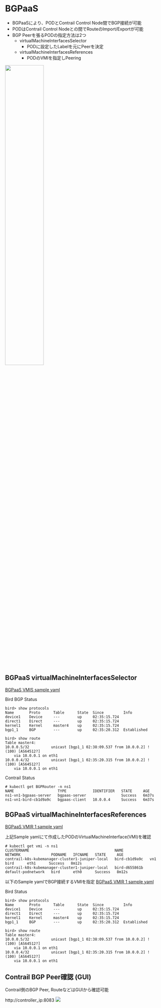 # BGPaaS
- BGPaaSにより、PODとContrail Control Node間でBGP接続が可能
- PODはContrail Control Nodeとの間でRouteのImport/Exportが可能
- BGP Peerを張るPODの指定方法は2つ
  - virtualMachineInterfacesSelector
    - PODに設定したLabelを元にPeerを決定
  - virtualMachineInterfacesReferences
    - PODのVMIを指定しPeering

<img src="https://github.com/jnpr-jp-crdc/CN2/blob/main/Docs/Images/BGPaaS.png" width="50%">

## BGPaaS virtualMachineInterfacesSelector
[BGPaaS VMIS sample yaml](https://github.com/jnpr-jp-crdc/CN2/blob/main/Manifests/BGPaaS-VMIS.yaml)

Bird BGP Status
```
bird> show protocols
Name       Proto      Table      State  Since         Info
device1    Device     ---        up     02:35:15.724
direct1    Direct     ---        up     02:35:15.724
kernel1    Kernel     master4    up     02:35:15.724
bgp1_1     BGP        ---        up     02:35:20.312  Established

bird> show route
Table master4:
10.0.0.5/32          unicast [bgp1_1 02:38:09.537 from 10.0.0.2] ! (100) [AS64512?]
	via 10.0.0.1 on eth1
10.0.0.4/32          unicast [bgp1_1 02:35:20.315 from 10.0.0.2] ! (100) [AS64512?]
	via 10.0.0.1 on eth1
```

Contrail Status
```
# kubectl get BGPRouter -n ns1
NAME                    TYPE            IDENTIFIER   STATE     AGE
ns1-vn1-bgpaas-server   bgpaas-server                Success   6m37s
ns1-vn1-bird-cb1d9a9c   bgpaas-client   10.0.0.4     Success   6m37s
```

## BGPaaS virtualMachineInterfacesReferences
[BGPaaS VMIR 1 sample yaml](https://github.com/jnpr-jp-crdc/CN2/blob/main/Manifests/BGPaaS-VMIR-1.yaml)

 上記Sample yamlにて作成したPODのVirtualMachineInterface(VMI)を確認
 ```
 # kubectl get vmi -n ns1
CLUSTERNAME                                       NAME            NETWORK              PODNAME   IFCNAME   STATE     AGE
contrail-k8s-kubemanager-cluster1-juniper-local   bird-cb1d9a9c   vn1                  bird      eth1      Success   8m12s
contrail-k8s-kubemanager-cluster1-juniper-local   bird-d655861b   default-podnetwork   bird      eth0      Success   8m12s
 ```

以下のSample yamlでBGP接続するVMIを指定
 [BGPaaS VMIR 1 sample yaml](https://github.com/jnpr-jp-crdc/CN2/blob/main/Manifests/BGPaaS-VMIR-2.yaml)

Bird Status
```
bird> show protocols
Name       Proto      Table      State  Since         Info
device1    Device     ---        up     02:35:15.724
direct1    Direct     ---        up     02:35:15.724
kernel1    Kernel     master4    up     02:35:15.724
bgp1_1     BGP        ---        up     02:35:20.312  Established

bird> show route
Table master4:
10.0.0.5/32          unicast [bgp1_1 02:38:09.537 from 10.0.0.2] ! (100) [AS64512?]
	via 10.0.0.1 on eth1
10.0.0.4/32          unicast [bgp1_1 02:35:20.315 from 10.0.0.2] ! (100) [AS64512?]
	via 10.0.0.1 on eth1
```

## Contrail BGP Peer確認 (GUI)
Contrail側のBGP Peer, RouteなどはGUIから確認可能

http://controller_ip:8083
<img src="https://github.com/jnpr-jp-crdc/CN2/blob/main/Docs/Images/Contrail_BGP_Nei.png">
